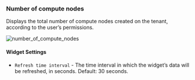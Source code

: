 ### Number of compute nodes
Displays the total number of compute nodes created on the tenant, according to the user’s permissions.

![number_of_compute_nodes](https://docs.cloudify.co/5.0.5/images/ui/widgets/num_of_compute_nodes.png)

#### Widget Settings 
* `Refresh time interval` - The time interval in which the widget’s data will be refreshed, in seconds. Default: 30 seconds.
